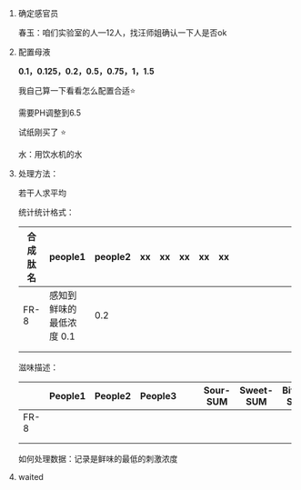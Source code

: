 1. 确定感官员

   春玉：咱们实验室的人—12人，找汪师姐确认一下人是否ok

2. 配置母液

   **0.1，0.125，0.2，0.5，0.75，1，1.5**

   

   我自己算一下看看怎么配置合适:star:

   需要PH调整到6.5

   试纸刚买了 :star:

   水：用饮水机的水

   

   

3. 处理方法：

   若干人求平均 

   统计统计格式：

   | 合成肽名 | people1                  | people2 | xx   | xx   | xx   | xx   | xx   |      |      |      |      |      |      | Average |
   | -------- | ------------------------ | ------- | ---- | ---- | ---- | ---- | ---- | ---- | ---- | ---- | ---- | ---- | ---- | ------- |
   | FR-8     | 感知到鲜味的最低浓度 0.1 | 0.2     |      |      |      |      |      |      |      |      |      |      |      |         |
   |          |                          |         |      |      |      |      |      |      |      |      |      |      |      |         |
   |          |                          |         |      |      |      |      |      |      |      |      |      |      |      |         |

   滋味描述：

   |      | People1 | People2 | People3 |      |      | Sour-SUM | Sweet-SUM | Bitter-SUM | Salt-SUM | Umami-SUM | Kokumi-SUM |      |      |      |      |
   | ---- | ------- | ------- | ------- | ---- | ---- | -------- | --------- | ---------- | -------- | --------- | ---------- | ---- | ---- | ---- | ---- |
   | FR-8 |         |         |         |      |      |          |           |            |          |           |            |      |      |      |      |
   |      |         |         |         |      |      |          |           |            |          |           |            |      |      |      |      |
   |      |         |         |         |      |      |          |           |            |          |           |            |      |      |      |      |

   如何处理数据：记录是鲜味的最低的刺激浓度

4. waited

   